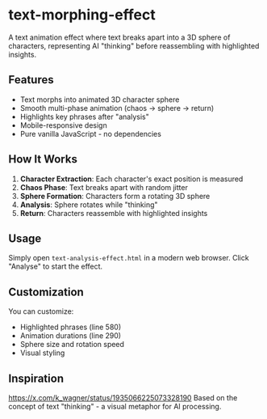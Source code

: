 # text-morphing-effect
A text animation effect where text breaks apart into a 3D sphere of characters, representing AI "thinking" before reassembling with highlighted insights.


## Features

- Text morphs into animated 3D character sphere
- Smooth multi-phase animation (chaos → sphere → return)
- Highlights key phrases after "analysis"
- Mobile-responsive design
- Pure vanilla JavaScript - no dependencies

## How It Works

1. **Character Extraction**: Each character's exact position is measured
2. **Chaos Phase**: Text breaks apart with random jitter
3. **Sphere Formation**: Characters form a rotating 3D sphere
4. **Analysis**: Sphere rotates while "thinking"
5. **Return**: Characters reassemble with highlighted insights

## Usage

Simply open `text-analysis-effect.html` in a modern web browser. Click "Analyse" to start the effect.

## Customization

You can customize:
- Highlighted phrases (line 580)
- Animation durations (line 290)
- Sphere size and rotation speed
- Visual styling

## Inspiration

https://x.com/k_wagner/status/1935066225073328190
Based on the concept of text "thinking" - a visual metaphor for AI processing.


